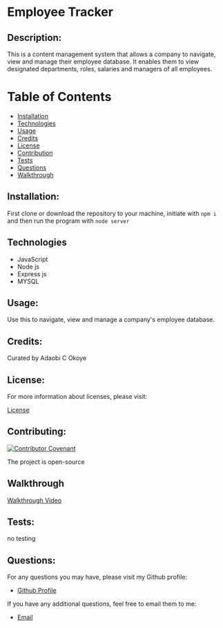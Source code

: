 # Employee Tracker
  
  ## Description:
  This is a content management system that allows a company to navigate, view and manage their employee database. It enables them to view designated departments, roles, salaries and managers of all employees.
  

  # Table of Contents

  - [Installation](#installation)
  - [Technologies](#technologies)
  - [Usage](#usage)
  - [Credits](#credits)
  - [License](#license)
  - [Contribution](#contributing)
  - [Tests](#tests)
  - [Questions](#questions)
  - [Walkthrough](#walkthrough)

  ## Installation:

  First clone or download the repository to your machine, initiate with ```npm i``` and then run the program with ```node server```


## Technologies
  - JavaScript
  - Node js
  - Express js
  - MYSQL
  
  ## Usage:
  Use this to navigate, view and manage a company's employee database.
 


  ## Credits:

  Curated by Adaobi C Okoye


  ## License:

  For more information about licenses, please visit:

  [License](https://opensource.org/licenses/MIT)


  ## Contributing:

  [![Contributor Covenant](https://img.shields.io/badge/Contributor%20Covenant-v2.0%20adopted-ff69b4.svg)](CODE_OF_CONDUCT.md)
  
  The project is open-source

  ## Walkthrough
  [Walkthrough Video]()
  
  ## Tests:

  no testing

  
  ## Questions:

  For any questions you may have, please visit my Github profile:
  - [Github Profile](https://github.com/adokoye)

  If you have any additional questions, feel free to email them to me:
  - [Email](adaobi.okoye@ttuhsc.edu)
  
